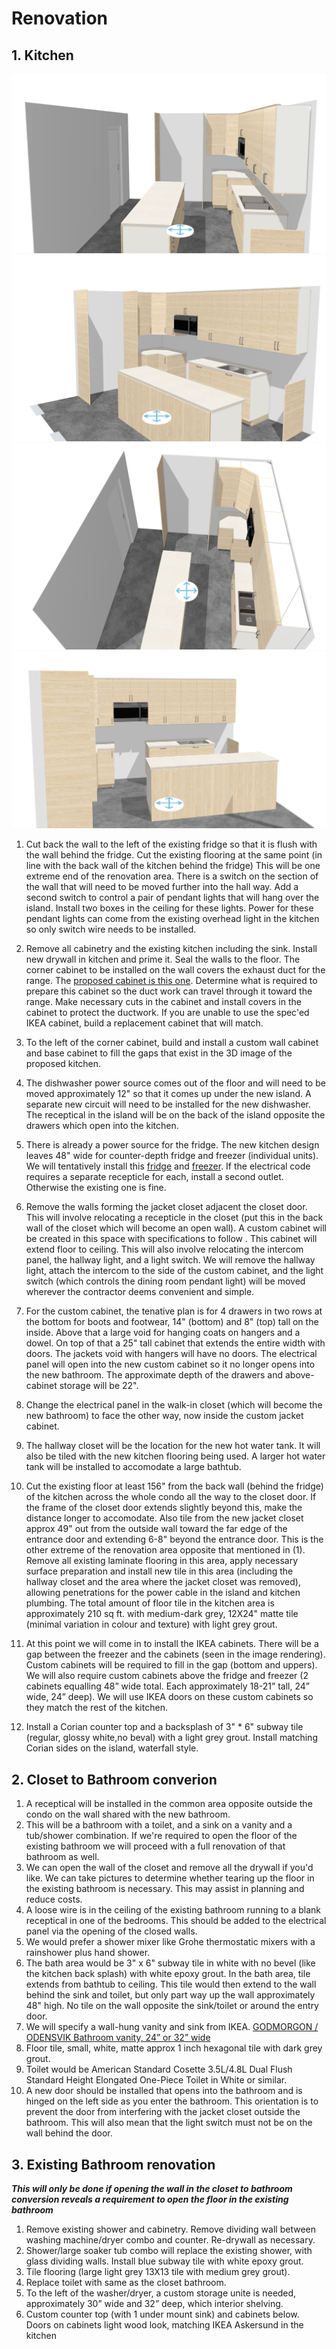 # Renovation

## 1. Kitchen

![Render1](/kitchen_renders/kitchen1.png)
![Render2](/kitchen_renders/kitchen2.png)
![Render3](/kitchen_renders/kitchen3.png)
![Render4](/kitchen_renders/kitchen4.png)

1. Cut back the wall to the left of the existing fridge so that it is flush with the wall behind the fridge. Cut the existing flooring at the same point (in line with the back wall of the kitchen behind the fridge) This will be one extreme end of the renovation area. There is a switch on the section of the wall that will need to be moved further into the hall way. Add a second switch to control a pair of pendant lights that will hang over the island. Install two boxes in the ceiling for these lights. Power for these pendant lights can come from the existing overhead light in the kitchen so only switch wire needs to be installed.

2. Remove all cabinetry and the existing kitchen including the sink. Install new drywall in kitchen and prime it. Seal the walls to the floor. The corner cabinet to be installed on the wall covers the exhaust duct for the range. The [proposed cabinet is this one](https://www.ikea.com/ca/en/assembly_instructions/sektion-corner-wall-cabinet-frame-white__AA-2246250-2-2.pdf). Determine what is required to prepare this cabinet so the duct work can travel through it toward the range. Make necessary cuts in the cabinet and install covers in the cabinet to protect the ductwork. If you are unable to use the spec'ed IKEA cabinet, build a replacement cabinet that will match.

3. To the left of the corner cabinet, build and install a custom wall cabinet and base cabinet to fill the gaps that exist in the 3D image of the proposed kitchen.

4. The dishwasher power source comes out of the floor and will need to be moved approximately 12" so that it comes up under the new island. A separate new circuit will need to be installed for the new dishwasher. The receptical in the island will be on the back of the island opposite the drawers which open into the kitchen.

5. There is already a power source for the fridge. The new kitchen design leaves 48" wide for counter-depth fridge and freezer (individual units). We will tentatively install this [fridge](https://www.canadianappliance.ca/product/LG_LRONC1404V_Column_Refrigerators_LG_LRONC1404V.html) and [freezer](https://www.canadianappliance.ca/product/LG_LROFC1104V_Upright_Freezers_LG_LROFC1104V.html). If the electrical code requires a separate recepticle for each, install a second outlet. Otherwise the existing one is fine.

6. Remove the walls forming the jacket closet adjacent the closet door. This will involve relocating a recepticle in the closet (put this in the back wall of the closet which will become an open wall). A custom cabinet will be created in this space with specifications to follow <TBD>. This cabinet will extend floor to ceiling. This will also involve relocating the intercom panel, the hallway light, and a light switch. We will remove the hallway light, attach the intercom to the side of the custom cabinet, and the light switch (which controls the dining room pendant light) will be moved wherever the contractor deems convenient and simple.

7. For the custom cabinet, the tenative plan is for 4 drawers in two rows at the bottom for boots and footwear, 14" (bottom) and 8" (top) tall on the inside. Above that a large void for hanging coats on hangers and a dowel. On top of that a 25" tall cabinet that extends the entire width with doors. The jackets void with hangers will have no doors. The electrical panel will open into the new custom cabinet so it no longer opens into the new bathroom. The approximate depth of the drawers and above-cabinet storage will be 22".

8. Change the electrical panel in the walk-in closet (which will become the new bathroom) to face the other way, now inside the custom jacket cabinet.

9. The hallway closet will be the location for the new hot water tank. It will also be tiled with the new kitchen flooring being used. A larger hot water tank will be installed to accomodate a large bathtub.

10. Cut the existing floor at least 156" from the back wall (behind the fridge) of the kitchen across the whole condo all the way to the closet door. If the frame of the closet door extends slightly beyond this, make the distance longer to accomodate. Also tile from the new jacket closet approx 49" out from the outside wall toward the far edge of the entrance door and extending 6-8" beyond the entrance door. This is the other extreme of the renovation area opposite that mentioned in (1). Remove all existing laminate flooring in this area, apply necessary surface preparation and install new tile in this area (including the hallway closet and the area where the jacket closet was removed), allowing penetrations for the power cable in the island and kitchen plumbing. The total amount of floor tile in the kitchen area is approximately 210 sq ft. with medium-dark grey, 12X24" matte tile (minimal variation in colour and texture) with light grey grout.

11. At this point we will come in to install the IKEA cabinets. There will be a gap between the freezer and the cabinets (seen in the image rendering). Custom cabinets will be required to fill in the gap (bottom and uppers). We will also require custom cabinets above the fridge and freezer (2 cabinets equalling 48” wide total. Each approximately 18-21” tall, 24” wide, 24” deep). We will use IKEA doors on these custom cabinets so they match the rest of the kitchen.

12. Install a Corian counter top and a backsplash of 3" * 6" subway tile (regular, glossy white,no beval) with a light grey grout. Install matching Corian sides on the island, waterfall style.

## 2. Closet to Bathroom converion

1. A receptical will be installed in the common area opposite outside the condo on the wall shared with the new bathroom.
2. This will be a bathroom with a toilet, and a sink on a vanity and a tub/shower combination. If we're required to open the floor of the existing bathroom we will proceed with a full renovation of that bathroom as well.
3. We can open the wall of the closet and remove all the drywall if you'd like. We can take pictures to determine whether tearing up the floor in the existing bathroom is necessary. This may assist in planning and reduce costs.
4. A loose wire is in the ceiling of the existing bathroom running to a blank receptical in one of the bedrooms. This should be added to the electrical panel via the opening of the closed walls.
5. We would prefer a shower mixer like Grohe thermostatic mixers with a rainshower plus hand shower.
6. The bath area would be 3" x 6" subway tile in white with no bevel (like the kitchen back splash) with white epoxy grout. In the bath area, tile extends from bathtub to ceiling. This tile would then extend to the wall behind the sink and toilet, but only part way up the wall approximately 48" high. No tile on the wall opposite the sink/toilet or around the entry door.
7. We will specify a wall-hung vanity and sink from IKEA. [GODMORGON / ODENSVIK Bathroom vanity, 24” or 32” wide](https://www.ikea.com/ca/en/p/godmorgon-odensvik-bathroom-vanity-brown-stained-ash-effect-dalskaer-faucet-s09305186/)
8. Floor tile, small, white, matte approx 1 inch hexagonal tile with dark grey grout.
9. Toilet would be American Standard Cosette 3.5L/4.8L Dual Flush Standard Height Elongated One-Piece Toilet in White or similar.
10. A new door should be installed that opens into the bathroom and is hinged on the left side as you enter the bathroom. This orientation is to prevent the door from interfering with the jacket closet outside the bathroom. This will also mean that the light switch must not be on the wall behind the door.

## 3. Existing Bathroom renovation

***This will only be done if opening the wall in the closet to bathroom conversion reveals a requirement to open the floor in the existing bathroom***

1. Remove existing shower and cabinetry. Remove dividing wall between washing machine/dryer combo and counter. Re-drywall as necessary.
2. Shower/large soaker tub combo will replace the existing shower, with glass dividing walls. Install blue subway tile with white epoxy grout.
3. Tile flooring (large light grey 13X13 tile with medium grey grout).
4. Replace toilet with same as the closet bathroom.
5. To the left of the washer/dryer, a custom storage unite is needed, approximately 30” wide and 32” deep, which interior shelving.
6. Custom counter top (with 1 under mount sink) and cabinets below. Doors on cabinets light wood look, matching IKEA Askersund in the kitchen
